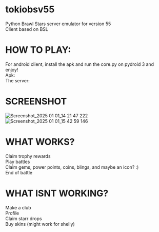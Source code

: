 # tokiobsv55
Python Brawl Stars server emulator for version 55                                    
Client based on BSL
# HOW TO PLAY:
For android client, install the apk and run the core.py on pydroid 3 and enjoy!                                          
Apk:                                                  
The server:
# SCREENSHOT
![Screenshot_2025 01 01_14 21 47 222](https://github.com/user-attachments/assets/ba18bda5-3532-44ae-9abd-8684b8790455)
![Screenshot_2025 01 01_15 42 59 146](https://github.com/user-attachments/assets/2f93211f-169b-49a0-ade9-9f2010ea9054)

# WHAT WORKS?
Claim trophy rewards                                            
Play battles                                                       
Claim gems, power points, coins, blings, and maybe an icon? :)                                              
End of battle                                                                          

# WHAT ISNT WORKING?
Make a club                       
Profile                                                   
Claim starr drops                                        
Buy skins (might work for shelly)
